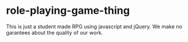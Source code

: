 # role-playing-game-thing
This is just a student made RPG using javascript and jQuery. We make no garantees about the quality of our work.
